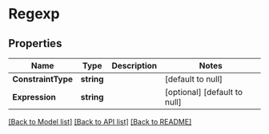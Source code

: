 # Regexp

## Properties
Name | Type | Description | Notes
------------ | ------------- | ------------- | -------------
**ConstraintType** | **string** |  | [default to null]
**Expression** | **string** |  | [optional] [default to null]

[[Back to Model list]](../README.md#documentation-for-models) [[Back to API list]](../README.md#documentation-for-api-endpoints) [[Back to README]](../README.md)


